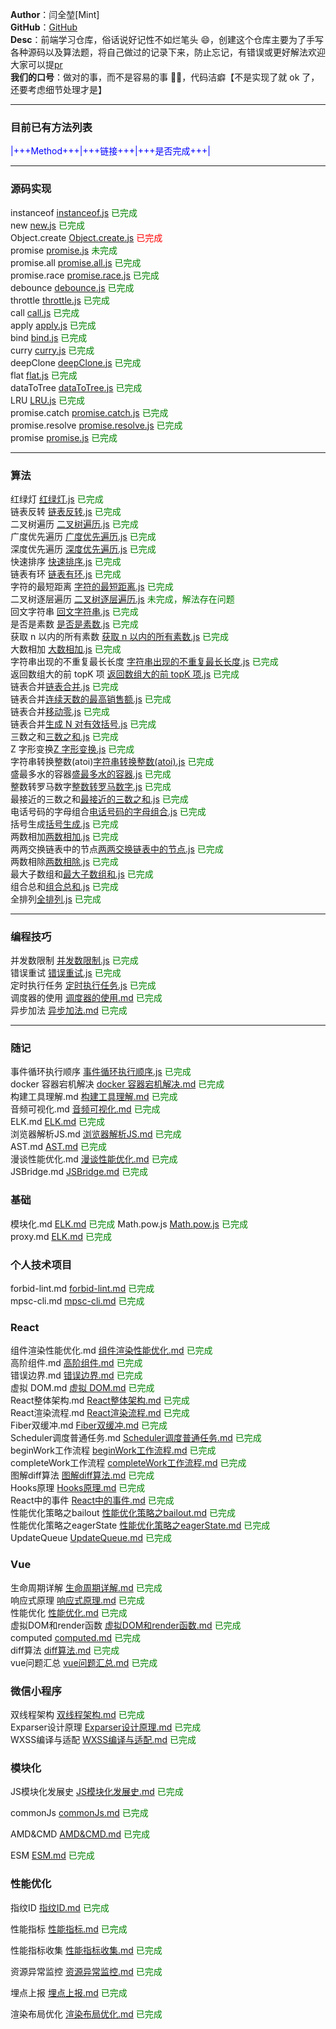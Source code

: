 **Author**：闫全堃[Mint]  
**GitHub**：[GitHub](https://github.com/yanquankun/learn)  
**Desc**：前端学习仓库，俗话说好记性不如烂笔头 😄，创建这个仓库主要为了手写各种源码以及算法题，将自己做过的记录下来，防止忘记，有错误或更好解法欢迎大家可以提[pr](https://github.com/yanquankun/learn/pulls)  
**我们的口号**：做对的事，而不是容易的事 ✌🏻，代码洁癖【不是实现了就 ok 了，还要考虑细节处理才是】

---

### 目前已有方法列表

<font color=Blue>|+++Method+++|+++链接+++|+++是否完成+++|</font>

---

### 源码实现

instanceof [instanceof.js](./源码实现/instanceof.js) <font color=green>已完成</font>  
new [new.js](./源码实现/new.js) <font color=green>已完成</font>  
Object.create [Object.create.js](./源码实现/Object.create.js) <font color=red>已完成</font>  
promise [promise.js](./源码实现/promise.js) <font color=green>未完成</font>  
promise.all [promise.all.js](./源码实现/promise.all.js) <font color=green>已完成</font>  
promise.race [promise.race.js](./源码实现/promise.race.js) <font color=green>已完成</font>  
debounce [debounce.js](./源码实现/debounce.js) <font color=green>已完成</font>  
throttle [throttle.js](./源码实现/throttle.js) <font color=green>已完成</font>  
call [call.js](./源码实现/call.js) <font color=green>已完成</font>  
apply [apply.js](./源码实现/apply.js) <font color=green>已完成</font>  
bind [bind.js](./源码实现/bind.js) <font color=green>已完成</font>  
curry [curry.js](./源码实现/curry.js) <font color=green>已完成</font>  
deepClone [deepClone.js](./源码实现/deepClone.js) <font color=green>已完成</font>  
flat [flat.js](./源码实现/flat.js) <font color=green>已完成</font>  
dataToTree [dataToTree.js](./源码实现/dataToTree.js) <font color=green>已完成</font>  
LRU [LRU.js](./源码实现/LRU.js) <font color=green>已完成</font>  
promise.catch [promise.catch.js](./源码实现/promise.catch.js) <font color=green>已完成</font>  
promise.resolve [promise.resolve.js](./源码实现/promise.resolve.js) <font color=green>已完成</font>  
promise [promise.js](./源码实现/promise.js) <font color=green>已完成</font>

---

### 算法

红绿灯 [红绿灯.js](./算法/红绿灯.js) <font color=green>已完成</font>  
链表反转 [链表反转.js](./算法/链表反转.js) <font color=green>已完成</font>  
二叉树遍历 [二叉树遍历.js](./算法/二叉树遍历.js) <font color=green>已完成</font>  
广度优先遍历 [广度优先遍历.js](./算法/广度优先遍历.js) <font color=green>已完成</font>  
深度优先遍历 [深度优先遍历.js](./算法/深度优先遍历.js) <font color=green>已完成</font>  
快速排序 [快速排序.js](./算法/快速排序.js) <font color=green>已完成</font>  
链表有环 [链表有环.js](./算法/链表有环.js) <font color=green>已完成</font>  
字符的最短距离 [字符的最短距离.js](./算法/字符的最短距离.js) <font color=green>已完成</font>  
二叉树逐层遍历 [二叉树逐层遍历.js](./算法/二叉树逐层遍历.js) <font color=green>未完成，解法存在问题</font>  
回文字符串 [回文字符串.js](./算法/回文字符串.js) <font color=green>已完成</font>  
是否是素数 [是否是素数.js](./算法/是否是素数.js) <font color=green>已完成</font>  
获取 n 以内的所有素数 [获取 n 以内的所有素数.js](./算法/获取n以内的所有素数.js) <font color=green>已完成</font>  
大数相加 [大数相加.js](./算法/大数相加.js) <font color=green>已完成</font>  
字符串出现的不重复最长长度 [字符串出现的不重复最长长度.js](./算法/字符串出现的不重复最长长度.js) <font color=green>已完成</font>  
返回数组大的前 topK 项 [返回数组大的前 topK 项.js](./算法/返回数组大的前topK项.js) <font color=green>已完成</font>  
链表合并[链表合并.js](./算法/链表合并.js) <font color=green>已完成</font>  
链表合并[连续天数的最高销售额.js](./算法/连续天数的最高销售额.js) <font color=green>已完成</font>  
链表合并[移动零.js](./算法/移动零.js) <font color=green>已完成</font>  
链表合并[生成 N 对有效括号.js](./算法/生成N对有效括号.js) <font color=green>已完成</font>  
三数之和[三数之和.js](./算法/三数之和.js) <font color=green>已完成</font>  
Z 字形变换[Z 字形变换.js](./算法/Z字形变换.js) <font color=green>已完成</font>  
字符串转换整数(atoi)[字符串转换整数(atoi).js](<./算法/字符串转换整数(atoi).js>) <font color=green>已完成</font>  
盛最多水的容器[盛最多水的容器.js](./算法/盛最多水的容器.js) <font color=green>已完成</font>  
整数转罗马数字[整数转罗马数字.js](./算法/整数转罗马数字.js) <font color=green>已完成</font>  
最接近的三数之和[最接近的三数之和.js](./算法/最接近的三数之和.js) <font color=green>已完成</font>  
电话号码的字母组合[电话号码的字母组合.js](./算法/电话号码的字母组合.js) <font color=green>已完成</font>  
括号生成[括号生成.js](./算法/括号生成.js) <font color=green>已完成</font>  
两数相加[两数相加.js](./算法/两数相加.js) <font color=green>已完成</font>  
两两交换链表中的节点[两两交换链表中的节点.js](./算法/两两交换链表中的节点.js) <font color=green>已完成</font>  
两数相除[两数相除.js](./算法/两数相除.js) <font color=green>已完成</font>  
最大子数组和[最大子数组和.js](./算法/最大子数组和.js) <font color=green>已完成</font>  
组合总和[组合总和.js](./算法/组合总和.js) <font color=green>已完成</font>  
全排列[全排列.js](./算法/全排列.js) <font color=green>已完成</font>  

---

### 编程技巧

并发数限制 [并发数限制.js](./编程技巧/并发数限制.js) <font color=green>已完成</font>  
错误重试 [错误重试.js](./编程技巧/错误重试.js) <font color=green>已完成</font>  
定时执行任务 [定时执行任务.js](./编程技巧/定时执行任务.js) <font color=green>已完成</font>  
调度器的使用 [调度器的使用.md](./编程技巧/调度器的使用.md) <font color=green>已完成</font>  
异步加法 [异步加法.md](./编程技巧/异步加法.js) <font color=green>已完成</font>

---

### 随记

事件循环执行顺序 [事件循环执行顺序.js](./随记/事件循环执行顺序.js) <font color=green>已完成</font>  
docker 容器宕机解决 [docker 容器宕机解决.md](./随记/docker容器宕机解决.md) <font color=green>已完成</font>  
构建工具理解.md [构建工具理解.md](./随记/构建工具理解.md) <font color=green>已完成</font>  
音频可视化.md [音频可视化.md](./随记/音频可视化.md) <font color=green>已完成</font>  
ELK.md [ELK.md](./随记/ELK.md) <font color=green>已完成</font>  
浏览器解析JS.md [浏览器解析JS.md](./随记/浏览器解析JS.md) <font color=green>已完成</font>  
AST.md [AST.md](./随记/AST.md) <font color=green>已完成</font>  
漫谈性能优化.md [漫谈性能优化.md](./随记/漫谈性能优化.md) <font color=green>已完成</font>  
JSBridge.md [JSBridge.md](./随记/JSBridge.md) <font color=green>已完成</font>   

### 基础

模块化.md [ELK.md](./基础/模块化.md) <font color=green>已完成</font>
Math.pow.js [Math.pow.js](./基础/Math.pow.js) <font color=green>已完成</font>  
proxy.md [ELK.md](./基础/proxy.md) <font color=green>已完成</font>  

### 个人技术项目
forbid-lint.md [forbid-lint.md](./个人技术项目/forbid-lint.md) <font color=green>已完成</font>  
mpsc-cli.md [mpsc-cli.md](./个人技术项目/mpsc-cli.md) <font color=green>已完成</font>  

### React

组件渲染性能优化.md [组件渲染性能优化.md](./React/组件渲染性能优化.md) <font color=green>已完成</font>  
高阶组件.md [高阶组件.md](./React/高阶组件.md) <font color=green>已完成</font>  
错误边界.md [错误边界.md](./React/错误边界.md) <font color=green>已完成</font>  
虚拟 DOM.md [虚拟 DOM.md](./React/虚拟DOM.md) <font color=green>已完成</font>  
React整体架构.md [React整体架构.md](./React/React整体架构.md) <font color=green>已完成</font>  
React渲染流程.md [React渲染流程.md](./React/React渲染流程.md) <font color=green>已完成</font>  
Fiber双缓冲.md [Fiber双缓冲.md](./React/Fiber双缓冲.md) <font color=green>已完成</font>  
Scheduler调度普通任务.md [Scheduler调度普通任务.md](./React/Scheduler调度普通任务.md) <font color=green>已完成</font>  
beginWork工作流程 [beginWork工作流程.md](./React/beginWork工作流程.md) <font color=green>已完成</font>  
completeWork工作流程 [completeWork工作流程.md](./React/completeWork工作流程.md) <font color=green>已完成</font>  
图解diff算法 [图解diff算法.md](./React/图解diff算法.md) <font color=green>已完成</font>  
Hooks原理 [Hooks原理.md](./React/Hooks原理.md) <font color=green>已完成</font>  
React中的事件 [React中的事件.md](./React/React中的事件.md) <font color=green>已完成</font>  
性能优化策略之bailout [性能优化策略之bailout.md](./React/性能优化策略之bailout.md) <font color=green>已完成</font>  
性能优化策略之eagerState [性能优化策略之eagerState.md](./React/性能优化策略之eagerState.md) <font color=green>已完成</font>  
UpdateQueue [UpdateQueue.md](./React/UpdateQueue.md) <font color=green>已完成</font>  

### Vue

生命周期详解 [生命周期详解.md](./Vue/生命周期详解.md) <font color=green>已完成</font>  
响应式原理 [响应式原理.md](./Vue/响应式原理.md) <font color=green>已完成</font>  
性能优化 [性能优化.md](./Vue/性能优化.md) <font color=green>已完成</font>  
虚拟DOM和render函数 [虚拟DOM和render函数.md](./Vue/虚拟DOM和render函数.md) <font color=green>已完成</font>  
computed [computed.md](./Vue/computed.md) <font color=green>已完成</font>  
diff算法 [diff算法.md](./Vue/diff算法.md) <font color=green>已完成</font>  
vue问题汇总 [vue问题汇总.md](./Vue/vue问题汇总.md) <font color=green>已完成</font>  

### 微信小程序

双线程架构 [双线程架构.md](./微信小程序/双线程架构.md) <font color=green>已完成</font>  
Exparser设计原理 [Exparser设计原理.md](./微信小程序/Exparser设计原理.md) <font color=green>已完成</font>  
WXSS编译与适配 [WXSS编译与适配.md](./微信小程序/WXSS编译与适配.md) <font color=green>已完成</font>  



### 模块化

JS模块化发展史 [JS模块化发展史.md](./模块化/JS模块化发展史.md) <font color=green>已完成</font>  

commonJs [commonJs.md](./模块化/commonJs.md) <font color=green>已完成</font>  

AMD&CMD [AMD&CMD.md](./模块化/AMD&CMD.md) <font color=green>已完成</font>  

ESM [ESM.md](./模块化/ESM.md) <font color=green>已完成</font>  



### 性能优化

指纹ID [指纹ID.md](./性能优化/指纹ID.md) <font color=green>已完成</font>  

性能指标 [性能指标.md](./性能优化/性能指标.md) <font color=green>已完成</font>  

性能指标收集 [性能指标收集.md](./性能优化/性能指标收集.md) <font color=green>已完成</font>  

资源异常监控 [资源异常监控.md](./性能优化/资源异常监控.md) <font color=green>已完成</font>  

埋点上报 [埋点上报.md](./性能优化/埋点上报.md) <font color=green>已完成</font>  

渲染布局优化 [渲染布局优化.md](./性能优化/渲染布局优化.md) <font color=green>已完成</font>  
